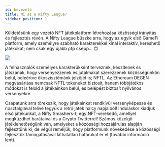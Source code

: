 ```yaml
---
id: bevezető
title: Mi az a Nifty League?
sidebar_position: 1
---
```


Küldetésünk egy vezető NFT játékplatform létrehozása közösségi irányítás és fejlesztés révén. A Nifty League büszke arra, hogy az egyik első GameFi platform, amely személyre szabható karakterekkel kínál interaktív, kereshető játékokat; nem csak egy újabb pfp csepp... 🙃

![](/img/story.gif)

A felhasználók személyes karakterükként terveznek, készítenek és játszanak, hogy versenyezzenek és jutalmakat szerezzenek közösségünkön belül, beleértve ökoszisztémánk jelzőjét is; NFTL. Az Ethereum DEGEN megvásárlása nemcsak NFTL tokeneket biztosít, hanem többjátékos módokat is felold a játékainkon belül, és belépést biztosít nyilvános versenyekre.

Csapatunk arra törekszik, hogy játékainkat rendkívül versenyképessé és nosztalgiával telivé tegyük a retró játék halcy napjaiból! Induláskor kiadjuk első játékunkat, a Nifty Smashers-t; egy NFT-verekedő, amellyel megküzdhet barátaival és a Crypto Twitterrel! Számos közelgő játéklehetőségünk van, amelyeket a közösségi hozzájárulás alapján fejlesztünk ki, de végül reméljük, hogy platformunk növekedése a közösségi fejlesztők támogatásával láthatatlan határokat ér el (további információ lent).
